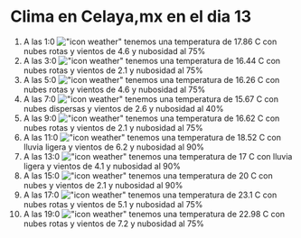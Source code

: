 # Clima en Celaya,mx en el dia 13

1. A las 1:0 !["icon weather"](http://openweathermap.org/img/w/04n.png) tenemos una temperatura de 17.86 C con nubes rotas y  vientos de 4.6 y nubosidad al 75%
1. A las 3:0 !["icon weather"](http://openweathermap.org/img/w/04n.png) tenemos una temperatura de 16.44 C con nubes rotas y  vientos de 2.1 y nubosidad al 75%
1. A las 5:0 !["icon weather"](http://openweathermap.org/img/w/04n.png) tenemos una temperatura de 16.26 C con nubes rotas y  vientos de 4.6 y nubosidad al 75%
1. A las 7:0 !["icon weather"](http://openweathermap.org/img/w/03n.png) tenemos una temperatura de 15.67 C con nubes dispersas y  vientos de 2.6 y nubosidad al 40%
1. A las 9:0 !["icon weather"](http://openweathermap.org/img/w/04d.png) tenemos una temperatura de 16.62 C con nubes rotas y  vientos de 2.1 y nubosidad al 75%
1. A las 11:0 !["icon weather"](http://openweathermap.org/img/w/10d.png) tenemos una temperatura de 18.52 C con lluvia ligera y  vientos de 6.2 y nubosidad al 90%
1. A las 13:0 !["icon weather"](http://openweathermap.org/img/w/10d.png) tenemos una temperatura de 17 C con lluvia ligera y  vientos de 4.1 y nubosidad al 90%
1. A las 15:0 !["icon weather"](http://openweathermap.org/img/w/04d.png) tenemos una temperatura de 20 C con nubes y  vientos de 2.1 y nubosidad al 90%
1. A las 17:0 !["icon weather"](http://openweathermap.org/img/w/04d.png) tenemos una temperatura de 23.1 C con nubes rotas y  vientos de 5.1 y nubosidad al 75%
1. A las 19:0 !["icon weather"](http://openweathermap.org/img/w/04n.png) tenemos una temperatura de 22.98 C con nubes rotas y  vientos de 7.2 y nubosidad al 75%

